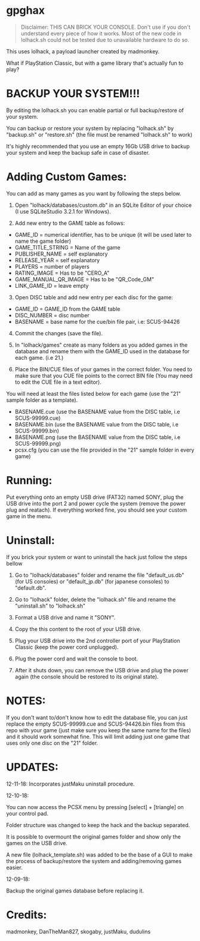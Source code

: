 # gpghax

>Disclaimer: THIS CAN BRICK YOUR CONSOLE. Don't use if you don't understand every piece of how it works. Most of the new code in lolhack.sh could not be tested due to unavailable hardware to do so.

This uses lolhack, a payload launcher created by madmonkey.

What if PlayStation Classic, but with a game library that's actually fun to play?

# BACKUP YOUR SYSTEM!!!

By editing the lolhack.sh you can enable partial or full backup/restore of your system.

You can backup or restore your system by replacing "lolhack.sh" by "backup.sh" or "restore.sh" (the file must be renamed "lolhack.sh" to work)

It's highly recommended that you use an empty 16Gb USB drive to backup your system and keep the backup safe in case of disaster.


# Adding Custom Games:

You can add as many games as you want by following the steps below.

1. Open "lolhack/databases/custom.db" in an SQLite Editor of your choice (I use SQLiteStudio 3.2.1 for Windows).

2. Add new entry to the GAME table as follows:
* GAME_ID = numerical identifier, has to be unique (it will be used later to name the game folder)
* GAME_TITLE_STRING = Name of the game
* PUBLISHER_NAME = self explanatory
* RELEASE_YEAR = self explanatory
* PLAYERS = number of players
* RATING_IMAGE = Has to be "CERO_A"
* GAME_MANUAL_QR_IMAGE = Has to be "QR_Code_GM"
* LINK_GAME_ID = leave empty

3. Open DISC table and add new entry per each disc for the game:
* GAME_ID = GAME_ID from the GAME table
* DISC_NUMBER = disc number
* BASENAME = base name for the cue/bin file pair, i.e: SCUS-94426

4. Commit the changes (save the file).

5. In "lolhack/games" create as many folders as you added games in the database and rename them with the GAME_ID used in the database for each game. (i.e 21.)

6. Place the BIN/CUE files of your games in the correct folder. You need to make sure that you CUE file points to the correct BIN file (You may need to edit the CUE file in a text editor).

You will need at least the files listed below for each game (use the "21" sample folder as a template).
* BASENAME.cue (use the BASENAME value from the DISC table, i.e SCUS-99999.cue)
* BASENAME.bin (use the BASENAME value from the DISC table, i.e SCUS-99999.bin)
* BASENAME.png (use the BASENAME value from the DISC table, i.e SCUS-99999.png)
* pcsx.cfg (you can use the file provided in the "21" sample folder in every game)


# Running:
Put everything onto an empty USB drive (FAT32) named SONY, plug the USB drive into the port 2 and power cycle the system (remove the power plug and reatach). If everything worked fine, you should see your custom game in the menu.


# Uninstall:
If you brick your system or want to uninstall the hack just follow the steps bellow

1. Go to "lolhack/databases" folder and rename the file "default_us.db" (for US consoles) or "default_jp.db" (for japanese consoles) to "default.db".

2. Go to "lolhack" folder, delete the "lolhack.sh" file and rename the "uninstall.sh" to "lolhack.sh"

3. Format a USB drive and name it "SONY".

4. Copy the this content to the root of your USB drive.

5. Plug your USB drive into the 2nd controller port of your PlayStation Classic (keep the power cord unplugged).

6. Plug the power cord and wait the console to boot.

7. After it shuts down, you can remove the USB drive and plug the power again (the console should be restored to its original state).


# NOTES:
If you don't want to/don't know how to edit the database file, you can just replace the empty SCUS-99999.cue and SCUS-94426.bin files from this repo with your game (just make sure you keep the same name for the files) and it should work somewhat fine. This will limit adding just one game that uses only one disc on the "21" folder.


# UPDATES:
12-11-18:
Incorporates justMaku uninstall procedure.

12-10-18:

You can now access the PCSX menu by pressing [select] + [triangle] on your control pad.

Folder structure was changed to keep the hack and the backup separated.

It is possible to overmount the original games folder and show only the games on the USB drive.

A new file (lolhack_template.sh) was added to be the base of a GUI to make the process of backup/restore the system and adding/removing games easier.

12-09-18:

Backup the original games database before replacing it.


# Credits:
madmonkey, DanTheMan827, skogaby, justMaku, dudulins